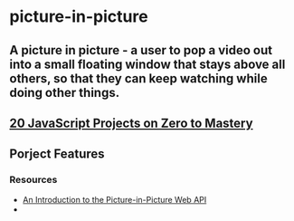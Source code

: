 # picture-in-picture
A picture in picture - a user to pop a video out into a small floating window that stays above all others, so that they can keep watching while doing other things.
---
[20 JavaScript Projects on Zero to Mastery](https://academy.zerotomastery.io/p/javascript-projects)
---

## Porject Features

### Resources
- [An Introduction to the Picture-in-Picture Web API](https://css-tricks.com/an-introduction-to-the-picture-in-picture-web-api/)
- []()
